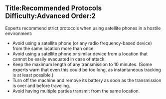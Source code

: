 Title:Recommended Protocols
Difficulty:Advanced
Order:2
---
Experts recommend strict protocols when using satellite phones in a hostile environment:

*   Avoid using a satellite phone (or any radio frequency-based device) from the same location more than once.
*   Avoid using a satellite phone or similar device from a location that cannot be easily evacuated in case of attack.
*   Keep the maximum length of any transmission to 10 minutes. (Some experts warn that even this could be too long, as instantaneous tracking is at least possible.)
*   Turn off the machine and remove its battery as soon as the transmission is over and before traveling.
*   Avoid having multiple parties transmit from the same location.